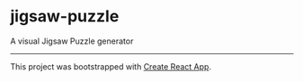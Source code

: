 # jigsaw-puzzle
A visual Jigsaw Puzzle generator

---

This project was bootstrapped with [Create React App](https://github.com/facebook/create-react-app).
